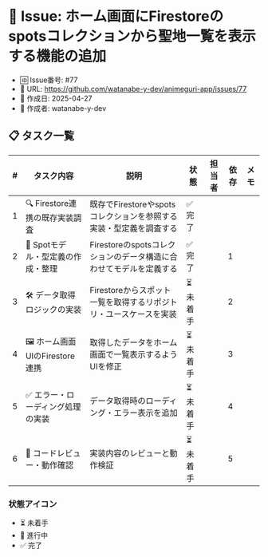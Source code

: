 <!-- このファイルはイシュー #77 用のタスク管理です -->

# 📝 Issue: ホーム画面にFirestoreのspotsコレクションから聖地一覧を表示する機能の追加
- 🆔 Issue番号: #77
- 🔗 URL: https://github.com/watanabe-y-dev/animeguri-app/issues/77
- 📅 作成日: 2025-04-27
- 👤 作成者: watanabe-y-dev

## 📋 タスク一覧

| #   | タスク内容                       | 説明                                                               | 状態     | 担当者 | 依存 | メモ |
| --- | -------------------------------- | ------------------------------------------------------------------ | -------- | ------ | ---- | ---- |
| 1   | 🔍 Firestore連携の既存実装調査    | 既存でFirestoreやspotsコレクションを参照する実装・型定義を調査する | ✅ 完了   |        |      |      |
| 2   | 📝 Spotモデル・型定義の作成・整理 | Firestoreのspotsコレクションのデータ構造に合わせてモデルを定義する | ✅ 完了   |        | 1    |      |
| 3   | 🛠️ データ取得ロジックの実装       | Firestoreからスポット一覧を取得するリポジトリ・ユースケースを実装  | ⏳ 未着手 |        | 2    |      |
| 4   | 🖼️ ホーム画面UIのFirestore連携    | 取得したデータをホーム画面で一覧表示するようUIを修正               | ⏳ 未着手 |        | 3    |      |
| 5   | ✅ エラー・ローディング処理の実装 | データ取得時のローディング・エラー表示を追加                       | ⏳ 未着手 |        | 4    |      |
| 6   | 👀 コードレビュー・動作確認       | 実装内容のレビューと動作検証                                       | ⏳ 未着手 |        | 5    |      |

### 状態アイコン
- ⏳ 未着手
- 🚧 進行中
- ✅ 完了
